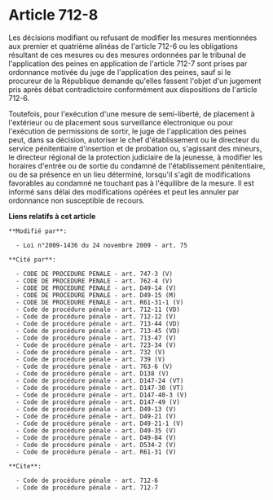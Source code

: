# Article 712-8

Les décisions modifiant ou refusant de modifier les mesures mentionnées aux premier et quatrième alinéas de l'article 712-6
ou les obligations résultant de ces mesures ou des mesures ordonnées par le tribunal de l'application des peines en
application de l'article 712-7 sont prises par ordonnance motivée du juge de l'application des peines, sauf si le procureur
de la République demande qu'elles fassent l'objet d'un jugement pris après débat contradictoire conformément aux dispositions
de l'article 712-6. 

Toutefois, pour l'exécution d'une mesure de semi-liberté, de placement à l'extérieur ou de placement sous surveillance
électronique ou pour l'exécution de permissions de sortir, le juge de l'application des peines peut, dans sa décision,
autoriser le chef d'établissement ou le directeur du service pénitentiaire d'insertion et de probation ou, s'agissant des
mineurs, le directeur régional de la protection judiciaire de la jeunesse, à modifier les horaires d'entrée ou de sortie du
condamné de l'établissement pénitentiaire, ou de sa présence en un lieu déterminé, lorsqu'il s'agit de modifications
favorables au condamné ne touchant pas à l'équilibre de la mesure. Il est informé sans délai des modifications opérées et
peut les annuler par ordonnance non susceptible de recours.

**Liens relatifs à cet article**

	**Modifié par**:

	  - Loi n°2009-1436 du 24 novembre 2009 - art. 75

	**Cité par**:

	  - CODE DE PROCEDURE PENALE - art. 747-3 (V)
	  - CODE DE PROCEDURE PENALE - art. 762-4 (V)
	  - CODE DE PROCEDURE PENALE - art. D49-14 (V)
	  - CODE DE PROCEDURE PENALE - art. D49-15 (M)
	  - CODE DE PROCEDURE PENALE - art. R61-31-1 (V)
	  - Code de procédure pénale - art. 712-11 (VD)
	  - Code de procédure pénale - art. 712-12 (V)
	  - Code de procédure pénale - art. 713-44 (VD)
	  - Code de procédure pénale - art. 713-45 (VD)
	  - Code de procédure pénale - art. 713-47 (V)
	  - Code de procédure pénale - art. 723-34 (V)
	  - Code de procédure pénale - art. 732 (V)
	  - Code de procédure pénale - art. 739 (V)
	  - Code de procédure pénale - art. 763-6 (V)
	  - Code de procédure pénale - art. D138 (V)
	  - Code de procédure pénale - art. D147-24 (VT)
	  - Code de procédure pénale - art. D147-30 (VT)
	  - Code de procédure pénale - art. D147-40-3 (V)
	  - Code de procédure pénale - art. D147-49 (V)
	  - Code de procédure pénale - art. D49-13 (V)
	  - Code de procédure pénale - art. D49-21 (V)
	  - Code de procédure pénale - art. D49-21-1 (V)
	  - Code de procédure pénale - art. D49-35 (V)
	  - Code de procédure pénale - art. D49-84 (V)
	  - Code de procédure pénale - art. D534-2 (V)
	  - Code de procédure pénale - art. R61-31 (V)

	**Cite**:

	  - Code de procédure pénale - art. 712-6
	  - Code de procédure pénale - art. 712-7
